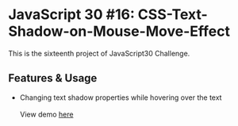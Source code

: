 # JavaScript 30 #16: CSS-Text-Shadow-on-Mouse-Move-Effect
This is the sixteenth project of JavaScript30 Challenge. </br>
## Features & Usage
- Changing text shadow properties while hovering over the text </br></br>
View demo [here](https://kubrianity.github.io/CSS-Text-Shadow-on-Mouse-Move-Effect/)
